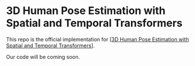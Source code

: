 # 3D Human Pose Estimation with Spatial and Temporal Transformers
This repo is the official implementation for [[3D Human Pose Estimation with Spatial and Temporal Transformers](https://arxiv.org/pdf/2103.10455.pdf)].

Our code will be coming soon.
